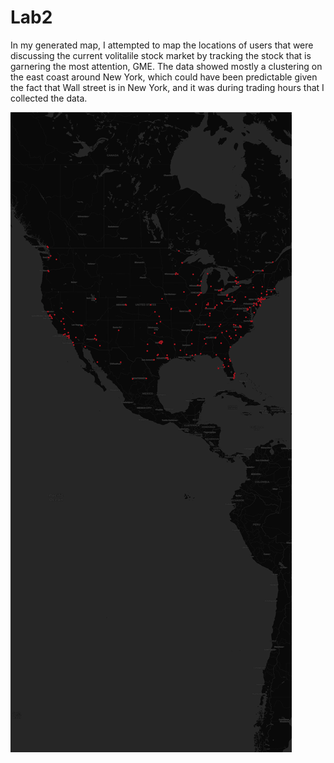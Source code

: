 # Lab2

In my generated map, I attempted to map the locations of users that were discussing the current volitalile stock market by tracking the stock that is garnering the most attention, GME. The data showed mostly a clustering on the east coast around New York, which could have been predictable given the fact that Wall street is in New York, and it was during trading hours that I collected the data. 


![Map](https://github.com/Jar3p0/Lab2/blob/main/Img/lab2.png)
